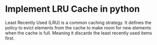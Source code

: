 # Implement LRU Cache in python

Least Recently Used (LRU) is a common caching strategy. It defines the policy to evict elements from the cache to make room for new elements when the cache is full. 
Meaning it discards the least recently used items first.

